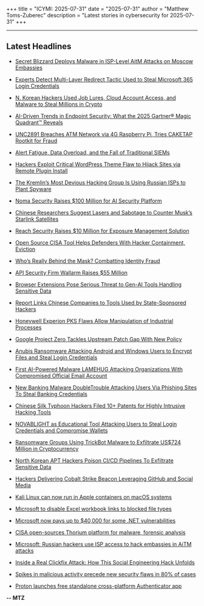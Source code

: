 +++
title = "ICYMI: 2025-07-31"
date = "2025-07-31"
author = "Matthew Toms-Zuberec"
description = "Latest stories in cybersecurity for 2025-07-31"
+++

---------------------------------------------------------------------------
## Latest Headlines
- [Secret Blizzard Deploys Malware in ISP-Level AitM Attacks on Moscow Embassies](https://thehackernews.com/2025/07/secret-blizzard-deploys-malware-in-isp.html)

- [Experts Detect Multi-Layer Redirect Tactic Used to Steal Microsoft 365 Login Credentials](https://thehackernews.com/2025/07/experts-detect-multi-layer-redirect.html)

- [N. Korean Hackers Used Job Lures, Cloud Account Access, and Malware to Steal Millions in Crypto](https://thehackernews.com/2025/07/n-korean-hackers-used-job-lures-cloud.html)

- [AI-Driven Trends in Endpoint Security: What the 2025 Gartner® Magic Quadrant™ Reveals](https://thehackernews.com/2025/07/ai-driven-trends-in-endpoint-security.html)

- [UNC2891 Breaches ATM Network via 4G Raspberry Pi, Tries CAKETAP Rootkit for Fraud](https://thehackernews.com/2025/07/unc2891-breaches-atm-network-via-4g.html)

- [Alert Fatigue, Data Overload, and the Fall of Traditional SIEMs](https://thehackernews.com/2025/07/alert-fatigue-data-overload-and-fall-of.html)

- [Hackers Exploit Critical WordPress Theme Flaw to Hijack Sites via Remote Plugin Install](https://thehackernews.com/2025/07/hackers-exploit-critical-wordpress.html)

- [The Kremlin’s Most Devious Hacking Group Is Using Russian ISPs to Plant Spyware](https://www.wired.com/story/russia-fsb-turla-secret-blizzard-apolloshadow-isp-cyberespionage/)

- [Noma Security Raises $100 Million for AI Security Platform](https://www.securityweek.com/noma-security-raises-100-million-for-ai-security-platform/)

- [Chinese Researchers Suggest Lasers and Sabotage to Counter Musk’s Starlink Satellites](https://www.securityweek.com/chinese-researchers-suggest-lasers-and-sabotage-to-counter-musks-starlink-satellites/)

- [Reach Security Raises $10 Million for Exposure Management Solution](https://www.securityweek.com/reach-security-raises-10-million-for-exposure-management-solution/)

- [Open Source CISA Tool Helps Defenders With Hacker Containment, Eviction](https://www.securityweek.com/open-source-cisa-tool-helps-defenders-with-hacker-containment-eviction/)

- [Who’s Really Behind the Mask? Combatting Identity Fraud](https://www.securityweek.com/whos-really-behind-the-mask-combatting-identity-fraud/)

- [API Security Firm Wallarm Raises $55 Million](https://www.securityweek.com/api-security-firm-wallarm-raises-55-million/)

- [Browser Extensions Pose Serious Threat to Gen-AI Tools Handling Sensitive Data](https://www.securityweek.com/browser-extensions-pose-serious-threat-to-gen-ai-tools-handling-sensitive-data/)

- [Report Links Chinese Companies to Tools Used by State-Sponsored Hackers](https://www.securityweek.com/report-links-chinese-companies-to-tools-used-by-state-sponsored-hackers/)

- [Honeywell Experion PKS Flaws Allow Manipulation of Industrial Processes](https://www.securityweek.com/honeywell-experion-pks-flaws-allow-manipulation-of-industrial-processes/)

- [Google Project Zero Tackles Upstream Patch Gap With New Policy](https://www.securityweek.com/google-project-zero-tackles-upstream-patch-gap-with-new-policy/)

- [Anubis Ransomware Attacking Android and Windows Users to Encrypt Files and Steal Login Credentials](https://cybersecuritynews.com/anubis-ransomware-attacking-android-and-windows-users/)

- [First AI-Powered Malware LAMEHUG Attacking Organizations With Compromised Official Email Account](https://cybersecuritynews.com/first-ai-powered-malware-lamehug-attacking-organizations/)

- [New Banking Malware DoubleTrouble Attacking Users Via Phishing Sites To Steal Banking Credentials](https://cybersecuritynews.com/new-banking-malware-doubletrouble-attacking-users/)

- [Chinese Silk Typhoon Hackers Filed 10+ Patents for Highly Intrusive Hacking Tools](https://cybersecuritynews.com/chinese-silk-typhoon-hackers-filed-10-patents/)

- [NOVABLIGHT as Educational Tool Attacking Users to Steal Login Credentials and Compromise Wallets](https://cybersecuritynews.com/novablight-as-educational-tool-attacking-users/)

- [Ransomware Groups Using TrickBot Malware to Exfiltrate US$724 Million in Cryptocurrency](https://cybersecuritynews.com/ransomware-groups-using-trickbot-malware/)

- [North Korean APT Hackers Poison CI/CD Pipelines To Exfiltrate Sensitive Data](https://cybersecuritynews.com/north-korean-apt-hackers-poison-ci-cd-pipelines/)

- [Hackers Delivering Cobalt Strike Beacon Leveraging GitHub and Social Media](https://cybersecuritynews.com/hackers-delivering-cobalt-strike-beacon/)

- [Kali Linux can now run in Apple containers on macOS systems](https://www.bleepingcomputer.com/news/security/kali-linux-can-now-run-in-apple-containers-on-macos-systems/)

- [Microsoft to disable Excel workbook links to blocked file types](https://www.bleepingcomputer.com/news/microsoft/microsoft-to-disable-external-workbook-links-to-blocked-file-types/)

- [Microsoft now pays up to $40,000 for some .NET vulnerabilities](https://www.bleepingcomputer.com/news/microsoft/microsoft-now-pays-up-to-40-000-for-some-net-vulnerabilities/)

- [CISA open-sources Thorium platform for malware, forensic analysis](https://www.bleepingcomputer.com/news/security/cisa-open-sources-thorium-platform-for-malware-forensic-analysis/)

- [Microsoft: Russian hackers use ISP access to hack embassies in AiTM attacks](https://www.bleepingcomputer.com/news/security/microsoft-russian-hackers-use-isp-access-to-hack-embassies-in-aitm-attacks/)

- [Inside a Real Clickfix Attack: How This Social Engineering Hack Unfolds](https://www.bleepingcomputer.com/news/security/inside-a-real-clickfix-attack-how-this-social-engineering-hack-unfolds/)

- [Spikes in malicious activity precede new security flaws in 80% of cases](https://www.bleepingcomputer.com/news/security/spikes-in-malicious-activity-precede-new-cves-in-80-percent-of-cases/)

- [Proton launches free standalone cross-platform Authenticator app](https://www.bleepingcomputer.com/news/security/proton-launches-free-standalone-cross-platform-authenticator-app/)

**-- MTZ**